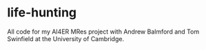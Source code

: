 # life-hunting

All code for my AI4ER MRes project with Andrew Balmford and Tom Swinfield at the University of Cambridge.

